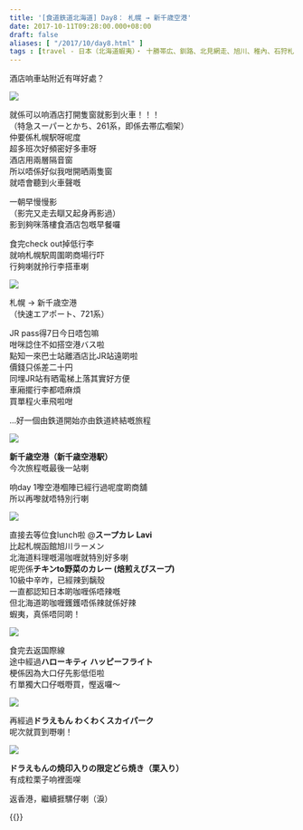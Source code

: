 ```yaml
---
title: '[食道鉄道北海道] Day8： 札幌 → 新千歳空港'
date: 2017-10-11T09:28:00.000+08:00
draft: false
aliases: [ "/2017/10/day8.html" ]
tags : [travel - 日本（北海道蝦夷）・ 十勝帯広、釧路、北見網走、旭川、稚內、石狩札幌、後志小樽]
---
```


酒店响車站附近有咩好處？  

![](/images/hokkaido8z1.jpg)

就係可以响酒店打開隻窗就影到火車！！！  
（特急スーパーとかち、261系，即係去帯広嗰架）  
仲要係札幌駅呀呢度  
超多班次好頻密好多車呀  
酒店用兩層隔音窗  
所以唔係好似我咁開晒兩隻窗  
就唔會聽到火車聲嘅  
  
一朝早慢慢影  
（影完又走去瞓又起身再影過）  
影到夠咪落樓食酒店包嘅早餐囉  
  
食完check out掉低行李  
就响札幌駅周圍啲商場行吓  
行夠喇就拎行李搭車喇  

![](/images/hokkaido8z2.jpg)

札幌 → 新千歳空港  
（快速エアポート、721系）  
  
JR pass得7日今日唔包嘛  
咁咪諗住不如搭空港バス啦  
點知一來巴士站離酒店比JR站遠啲啦  
價錢只係差二十円  
同埋JR站有晒電梯上落其實好方便  
車廂擺行李都唔麻煩  
買單程火車飛啦咁  
  
...好一個由鉄道開始亦由鉄道終結嘅旅程  

![](/images/hokkaido8z3.jpg)

**新千歳空港（新千歳空港駅）**  
今次旅程嘅最後一站喇  
  
响day 1嚟空港嗰陣已經行過呢度啲商舖  
所以再嚟就唔特別行喇  

![](/images/hokkaido8z4.jpg)

直接去等位食lunch啦 @**スープカレ Lavi**  
比起札幌函館旭川ラーメン  
北海道料理嘅湯咖喱就特別好多喇  
呢兜係**チキンto野菜のカレー (焙煎えびスープ)**  
10級中辛咋，已經辣到黐殼  
一直都認知日本啲咖喱係唔辣嘅  
但北海道啲咖喱鑊鑊唔係辣就係好辣  
蝦夷，真係唔同啲！  

![](/images/hokkaido8z5.jpg)

食完去返国際線  
途中經過**ハローキティ ハッピーフライト**  
梗係因為大口仔先影低佢啦  
冇單獨大口仔嘅嘢買，慳返囉～  

![](/images/hokkaido8z6.jpg)

再經過**ドラえもん わくわくスカイパーク**  
呢次就買到嘢喇！  

![](/images/hokkaido8z7.jpg)

**ドラえもんの焼印入りの限定どら焼き（栗入り）**  
有成粒栗子响裡面㗎  
  
  
  
  
返香港，繼續捱騾仔喇（淚）  
  
  
{{<hokkaido>}}
